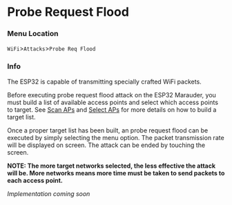 # Probe Request Flood

### Menu Location
`WiFi`>`Attacks`>`Probe Req Flood`  

### Info
The ESP32 is capable of transmitting specially crafted WiFi packets.

Before executing probe request flood attack on the ESP32 Marauder, you must build a list of available access points and select which access points to target. See [Scan APs](scan-aps) and [Select APs](select-aps) for more details on how to build a target list.

Once a proper target list has been built, an probe request flood can be executed by simply selecting the menu option. The packet transmission rate will be displayed on screen. The attack can be ended by touching the screen.

**NOTE: The more target networks selected, the less effective the attack will be. More networks means more time must be taken to send packets to each access point.**

*Implementation coming soon*